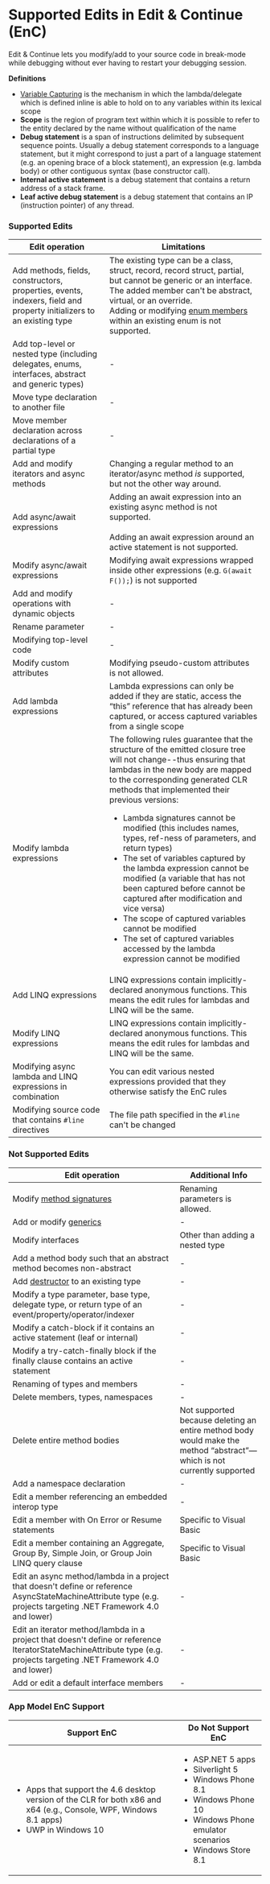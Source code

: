 # Supported Edits in Edit & Continue (EnC)
Edit & Continue lets you modify/add to your source code in break-mode while debugging without ever having to restart your debugging session. 

**Definitions**
* [Variable Capturing](http://blogs.msdn.com/b/matt/archive/2008/03/01/understanding-variable-capturing-in-c.aspx) is the mechanism in which the lambda/delegate which is defined inline is able to hold on to any variables within its lexical scope
* **Scope** is the region of program text within which it is possible to refer to the entity declared by the name without qualification of the name
* **Debug statement** is a span of instructions delimited by subsequent sequence points. Usually a debug statement corresponds to a language statement, but it might correspond to just a part of a language statement (e.g. an opening brace of a block statement), an expression (e.g. lambda body) or other contiguous syntax (base constructor call).
* **Internal active statement** is a debug statement that contains a return address of a stack frame.
* **Leaf active debug statement** is a debug statement that contains an IP (instruction pointer) of any thread.


### Supported Edits
| Edit operation | Limitations |
| ------------------- |--------------------|
| Add methods, fields, constructors, properties, events, indexers, field and property initializers to an existing type  | The existing type can be a class, struct, record, record struct, partial, but cannot be generic or an interface. <br/> The added member can't be abstract, virtual, or an override.<br/> Adding or modifying [enum members](https://msdn.microsoft.com/en-us/library/sbbt4032.aspx) within an existing enum is not supported. |
| Add top-level or nested type (including delegates, enums, interfaces, abstract and generic types) | - 
| Move type declaration to another file | - |
| Move member declaration across declarations of a partial type| - |
| Add and modify iterators and async methods  | Changing a regular method to an iterator/async method *is* supported, but not the other way around. |
| Add async/await expressions  |  Adding an await expression into an existing async method is not supported. <br/><br/> Adding an await expression around an active statement is not supported. |
| Modify async/await expressions  |  Modifying await expressions wrapped inside other expressions (e.g. `G(await F());`) is not supported |
| Add and modify operations with dynamic objects | - |
| Rename parameter | - |
| Modifying top-level code | - |
| Modify custom attributes | Modifying pseudo-custom attributes is not allowed. |
| Add lambda expressions | Lambda expressions can only be added if they are static, access the “this” reference that has already been captured, or access captured variables from a single scope |
| Modify lambda expressions | The following rules guarantee that the structure of the emitted closure tree will not change--thus ensuring that lambdas in the new body are mapped to the corresponding generated CLR methods that implemented their previous versions: <ul><li>Lambda signatures cannot be modified (this includes names, types, ref-ness of parameters, and return types)</li><li>The set of variables captured by the lambda expression cannot be modified (a variable that has not been captured before cannot be captured after modification and vice versa)</li><li>The scope of captured variables cannot be modified</li><li>The set of captured variables accessed by the lambda expression cannot be modified</li></ul> |
| Add LINQ expressions | LINQ expressions contain implicitly-declared anonymous functions. This means the edit rules for lambdas and LINQ will be the same. |
| Modify LINQ expressions | LINQ expressions contain implicitly-declared anonymous functions. This means the edit rules for lambdas and LINQ will be the same. |
| Modifying async lambda and LINQ expressions in combination | You can edit various nested expressions provided that they otherwise satisfy the EnC rules | 
| Modifying source code that contains `#line` directives | The file path specified in the `#line` can't be changed |

### Not Supported Edits
| Edit operation      | Additional Info |
| ------------------- |-----------------|
| Modify [method signatures](https://msdn.microsoft.com/en-us/library/ms173114.aspx) | Renaming parameters is allowed. |
| Add or modify [generics](https://msdn.microsoft.com/en-us/library/512aeb7t.aspx) | - |
| Modify interfaces | Other than adding a nested type |
| Add a method body such that an abstract method becomes non-abstract | - |
| Add [destructor](https://msdn.microsoft.com/en-us/library/66x5fx1b.aspx) to an existing type |  - |
| Modify a type parameter, base type, delegate type, or return type of an event/property/operator/indexer | - |
| Modify a catch-block if it contains an active statement (leaf or internal) | - |
| Modify a try-catch-finally block if the finally clause contains an active statement | - |
| Renaming of types and members | - |
| Delete members, types, namespaces | - |
| Delete entire method bodies | Not supported because deleting an entire method body would make the method “abstract”—which is not currently supported |
| Add a namespace declaration | - |
| Edit a member referencing an embedded interop type | - |
| Edit a member with On Error or Resume statements | Specific to Visual Basic |
| Edit a member containing an Aggregate, Group By, Simple Join, or Group Join LINQ query clause | Specific to Visual Basic |
| Edit an async method/lambda in a project that doesn't define or reference AsyncStateMachineAttribute type (e.g. projects targeting .NET Framework 4.0 and lower) | - |
| Edit an iterator method/lambda in a project that doesn't define or reference IteratorStateMachineAttribute type (e.g. projects targeting .NET Framework 4.0 and lower) | - |
| Add or edit a default interface members | - |

### App Model EnC Support

| Support EnC | Do Not Support EnC | 
| ------------------ |------------------------------| 
| <ul><li>Apps that support the 4.6 desktop version of the CLR for both x86 and x64 (e.g., Console, WPF, Windows 8.1 apps)</li><li>UWP in Windows 10</li><ul> | <ul><li>ASP.NET 5 apps</li><li>Silverlight 5</li><li>Windows Phone 8.1</li><li>Windows Phone 10</li><li>Windows Phone emulator scenarios</li><li>Windows Store 8.1</li></ul>|

